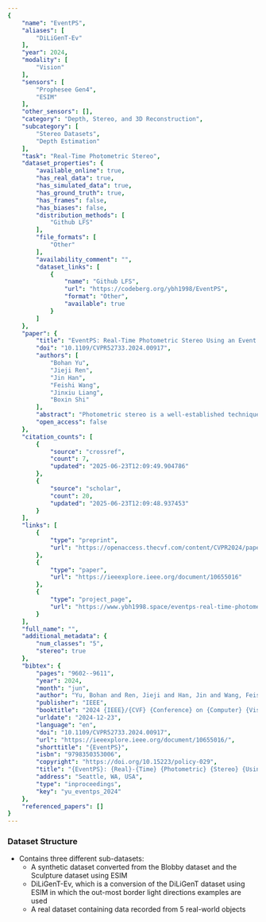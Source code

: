 ```yaml
---
{
    "name": "EventPS",
    "aliases": [
        "DiLiGenT-Ev"
    ],
    "year": 2024,
    "modality": [
        "Vision"
    ],
    "sensors": [
        "Prophesee Gen4",
        "ESIM"
    ],
    "other_sensors": [],
    "category": "Depth, Stereo, and 3D Reconstruction",
    "subcategory": [
        "Stereo Datasets",
        "Depth Estimation"
    ],
    "task": "Real-Time Photometric Stereo",
    "dataset_properties": {
        "available_online": true,
        "has_real_data": true,
        "has_simulated_data": true,
        "has_ground_truth": true,
        "has_frames": false,
        "has_biases": false,
        "distribution_methods": [
            "Github LFS"
        ],
        "file_formats": [
            "Other"
        ],
        "availability_comment": "",
        "dataset_links": [
            {
                "name": "Github LFS",
                "url": "https://codeberg.org/ybh1998/EventPS",
                "format": "Other",
                "available": true
            }
        ]
    },
    "paper": {
        "title": "EventPS: Real-Time Photometric Stereo Using an Event Camera",
        "doi": "10.1109/CVPR52733.2024.00917",
        "authors": [
            "Bohan Yu",
            "Jieji Ren",
            "Jin Han",
            "Feishi Wang",
            "Jinxiu Liang",
            "Boxin Shi"
        ],
        "abstract": "Photometric stereo is a well-established technique to estimate the surface normal of an object. However, the requirement of capturing multiple high dynamic range images under different illumination conditions limits the speed and real-time applications. This paper introduces EventPS, a novel approach to real-time photometric stereo using an event camera. Capitalizing on the exceptional temporal resolution, dynamic range, and low bandwidth characteristics of event cameras, EventPS estimates surface nor-mal only from the radiance changes, significantly enhancing data efficiency. EventPS seamlessly integrates with both optimization-based and deep-learning-based photo-metric stereo techniques to offer a robust solution for non-Lambertian surfaces. Extensive experiments validate the effectiveness and efficiency of EventPS compared to frame-based counterparts. Our algorithm runs at over 30 fps in real-world scenarios, unleashing the potential of EventPS in time-sensitive and high-speed downstream applications. 1 1 Code available: https://codeberg.org/ybh1998/EventPS",
        "open_access": false
    },
    "citation_counts": [
        {
            "source": "crossref",
            "count": 7,
            "updated": "2025-06-23T12:09:49.904786"
        },
        {
            "source": "scholar",
            "count": 20,
            "updated": "2025-06-23T12:09:48.937453"
        }
    ],
    "links": [
        {
            "type": "preprint",
            "url": "https://openaccess.thecvf.com/content/CVPR2024/papers/Yu_EventPS_Real-Time_Photometric_Stereo_Using_an_Event_Camera_CVPR_2024_paper.pdf"
        },
        {
            "type": "paper",
            "url": "https://ieeexplore.ieee.org/document/10655016"
        },
        {
            "type": "project_page",
            "url": "https://www.ybh1998.space/eventps-real-time-photometric-stereo-using-an-event-camera/"
        }
    ],
    "full_name": "",
    "additional_metadata": {
        "num_classes": "5",
        "stereo": true
    },
    "bibtex": {
        "pages": "9602--9611",
        "year": 2024,
        "month": "jun",
        "author": "Yu, Bohan and Ren, Jieji and Han, Jin and Wang, Feishi and Liang, Jinxiu and Shi, Boxin",
        "publisher": "IEEE",
        "booktitle": "2024 {IEEE}/{CVF} {Conference} on {Computer} {Vision} and {Pattern} {Recognition} ({CVPR})",
        "urldate": "2024-12-23",
        "language": "en",
        "doi": "10.1109/CVPR52733.2024.00917",
        "url": "https://ieeexplore.ieee.org/document/10655016/",
        "shorttitle": "{EventPS}",
        "isbn": "9798350353006",
        "copyright": "https://doi.org/10.15223/policy-029",
        "title": "{EventPS}: {Real}-{Time} {Photometric} {Stereo} {Using} an {Event} {Camera}",
        "address": "Seattle, WA, USA",
        "type": "inproceedings",
        "key": "yu_eventps_2024"
    },
    "referenced_papers": []
}
---
```



### Dataset Structure
- Contains three different sub-datasets:
	- A synthetic dataset converted from the Blobby dataset and the Sculpture dataset using ESIM
	- DiLiGenT-Ev, which is a conversion of the DiLiGenT dataset using ESIM in which the out-most border light directions examples are used
	- A real dataset containing data recorded from 5 real-world objects